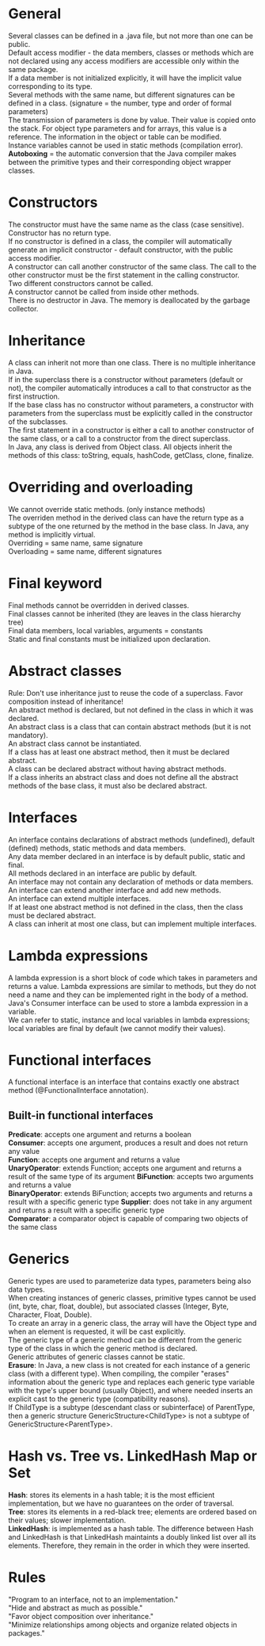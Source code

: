 # General
Several classes can be defined in a .java file, but not more than one can be public.  
Default access modifier - the data members, classes or methods which are not declared using any access modifiers are accessible only within the same package.  
If a data member is not initialized explicitly, it will have the implicit value corresponding to its type.  
Several methods with the same name, but different signatures can be defined in a class. (signature = the number, type and order of formal parameters)  
The transmission of parameters is done by value. Their value is copied onto the stack. For object type parameters and for arrays, this value is a reference. The information in the object or table can be modified.  
Instance variables cannot be used in static methods (compilation error).  
**Autoboxing** = the automatic conversion that the Java compiler makes between the primitive types and their corresponding object wrapper classes.  

# Constructors
The constructor must have the same name as the class (case sensitive).  
Constructor has no return type.  
If no constructor is defined in a class, the compiler will automatically generate an implicit constructor - default constructor, with the public access modifier.  
A constructor can call another constructor of the same class. The call to the other constructor must be the first statement in the calling constructor.  
Two different constructors cannot be called.  
A constructor cannot be called from inside other methods.  
There is no destructor in Java. The memory is deallocated by the garbage collector.  

# Inheritance
A class can inherit not more than one class. There is no multiple inheritance in Java.  
If in the superclass there is a constructor without parameters (default or not), the compiler automatically introduces a call to that constructor as the first instruction.  
If the base class has no constructor without parameters, a constructor with parameters from the superclass must be explicitly called in the constructor of the subclasses.  
The first statement in a constructor is either a call to another constructor of the same class, or a call to a constructor from the direct superclass.  
In Java, any class is derived from Object class. All objects inherit the methods of this class: toString, equals, hashCode, getClass, clone, finalize.  

# Overriding and overloading
We cannot override static methods. (only instance methods)  
The overriden method in the derived class can have the return type as a subtype of the one returned by the method in the base class.
In Java, any method is implicitly virtual.  
Overriding = same name, same signature  
Overloading = same name, different signatures  

# Final keyword
Final methods cannot be overridden in derived classes.  
Final classes cannot be inherited (they are leaves in the class hierarchy tree)  
Final data members, local variables, arguments = constants  
Static and final constants must be initialized upon declaration.  

# Abstract classes
Rule: Don't use inheritance just to reuse the code of a superclass. Favor composition instead of inheritance!  
An abstract method is declared, but not defined in the class in which it was declared.  
An abstract class is a class that can contain abstract methods (but it is not mandatory).  
An abstract class cannot be instantiated.  
If a class has at least one abstract method, then it must be declared abstract.  
A class can be declared abstract without having abstract methods.  
If a class inherits an abstract class and does not define all the abstract methods of the base class, it must also be declared abstract.  

# Interfaces
An interface contains declarations of abstract methods (undefined), default (defined) methods, static methods and data members.  
Any data member declared in an interface is by default public, static and final.  
All methods declared in an interface are public by default.  
An interface may not contain any declaration of methods or data members.  
An interface can extend another interface and add new methods.  
An interface can extend multiple interfaces.  
If at least one abstract method is not defined in the class, then the class must be declared abstract.  
A class can inherit at most one class, but can implement multiple interfaces.  

# Lambda expressions
A lambda expression is a short block of code which takes in parameters and returns a value. Lambda expressions are similar to methods, but they do not need a name and they can be implemented right in the body of a method.  
Java's Consumer interface can be used to store a lambda expression in a variable.  
We can refer to static, instance and local variables in lambda expressions; local variables are final by default (we cannot modify their values).  

# Functional interfaces
A functional interface is an interface that contains exactly one abstract method (@FunctionalInterface annotation).  
## Built-in functional interfaces  
**Predicate**: accepts one argument and returns a boolean  
**Consumer**: accepts one argument, produces a result and does not return any value  
**Function**: accepts one argument and returns a value  
**UnaryOperator**: extends Function; accepts one argument and returns a result of the same type of its argument
**BiFunction**: accepts two arguments and returns a value  
**BinaryOperator**: extends BiFunction; accepts two arguments and returns a result with a specific generic type
**Supplier**: does not take in any argument and returns a result with a specific generic type  
**Comparator**: a comparator object is capable of comparing two objects of the same class  

# Generics
Generic types are used to parameterize data types, parameters being also data types.  
When creating instances of generic classes, primitive types cannot be used (int, byte, char, float, double), but associated classes (Integer, Byte, Character, Float, Double).  
To create an array in a generic class, the array will have the Object type and when an element is requested, it will be cast explicitly.  
The generic type of a generic method can be different from the generic type of the class in which the generic method is declared.  
Generic attributes of generic classes cannot be static.  
**Erasure**: In Java, a new class is not created for each instance of a generic class (with a different type). When compiling, the compiler "erases" information about the generic type and replaces each generic type variable with the type's upper bound (usually Object), and where needed inserts an explicit cast to the generic type (compatibility reasons).  
If ChildType is a subtype (descendant class or subinterface) of ParentType, then a generic structure GenericStructure\<ChildType> is not a subtype of GenericStructure\<ParentType>.  

# Hash vs. Tree vs. LinkedHash Map or Set
**Hash**: stores its elements in a hash table; it is the most efficient implementation, but we have no guarantees on the order of traversal.  
**Tree**: stores its elements in a red-black tree; elements are ordered based on their values; slower implementation.  
**LinkedHash**: is implemented as a hash table. The difference between Hash and LinkedHash is that LinkedHash maintaints a doubly linked list over all its elements. Therefore, they remain in the order in which they were inserted.  

# Rules
"Program to an interface, not to an implementation."  
"Hide and abstract as much as possible."  
"Favor object composition over inheritance."  
"Minimize relationships among objects and organize related objects in packages."  
